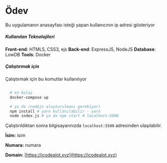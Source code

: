 # Ödev

Bu uygulamanın anasayfası isteği yapan kullanıcının ip adresi gösteriyor

##### Kullanılan Teknolojileri

**Front-end**: HTML5, CSS3, ejs
**Back-end**: ExpressJS, NodeJS
**Database**: LowDB
**Tools**: Docker

##### Çalıştırmak için

Çalıştırmak için bu komutlar kullanılıyor

```bash

  # en kolay
  docker-compose up

  # ya da (nodejs oluşturulması gerekiyor)
  npm install # yarn kullanılabilir - yarn
  node index.js # ya da npm start # localhost:5000

```

Çalıştırıldıktan sonra bilgisayarınızda `localhost:5500` adresinden ulaşılabilir.

**İsim:** isim

**Numara:** numara

**Domain:** [https://icodealot.xyz](https://icodealot.xyz)
